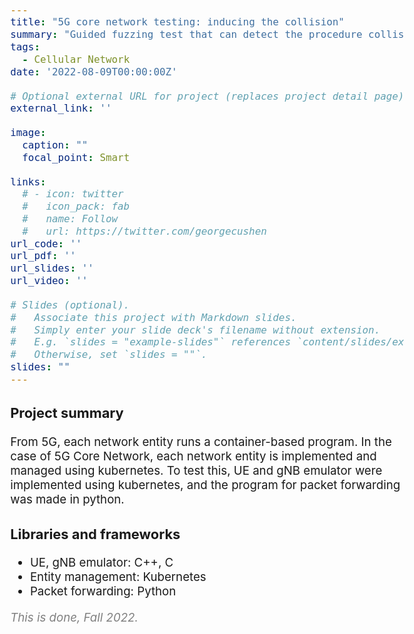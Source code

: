 ```yaml
---
title: "5G core network testing: inducing the collision"
summary: "Guided fuzzing test that can detect the procedure collision"
tags:
  - Cellular Network
date: '2022-08-09T00:00:00Z'

# Optional external URL for project (replaces project detail page).
external_link: ''

image:
  caption: ""
  focal_point: Smart

links:
  # - icon: twitter
  #   icon_pack: fab
  #   name: Follow
  #   url: https://twitter.com/georgecushen
url_code: ''
url_pdf: ''
url_slides: ''
url_video: ''

# Slides (optional).
#   Associate this project with Markdown slides.
#   Simply enter your slide deck's filename without extension.
#   E.g. `slides = "example-slides"` references `content/slides/example-slides.md`.
#   Otherwise, set `slides = ""`.
slides: ""
---
```


<style>
body{
  font-size: 14pt;
  margin-left: 12%;
  margin-right: 12%;
  /* margin-bottom: -100px; */
}

@media only screen and (max-width: 768px) {
 body {
  font-size: 12pt;
  /* text-align:center; */
  margin-left: 0%;
  margin-right: 0%;
 }
}
</style>

### Project summary

From 5G, each network entity runs a container-based program. In the case of 5G Core Network, each network entity is implemented and managed using kubernetes. To test this, UE and gNB emulator were implemented using kubernetes, and the program for packet forwarding was made in python.

### Libraries and frameworks

- UE, gNB emulator: C++, C
- Entity management: Kubernetes
- Packet forwarding: Python

<span style="color: gray">
<i>This is done, Fall 2022.</i></span>